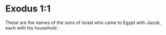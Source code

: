 # Exodus 1:1

These are the names of the sons of Israel who came to Egypt with Jacob, each with his household :
